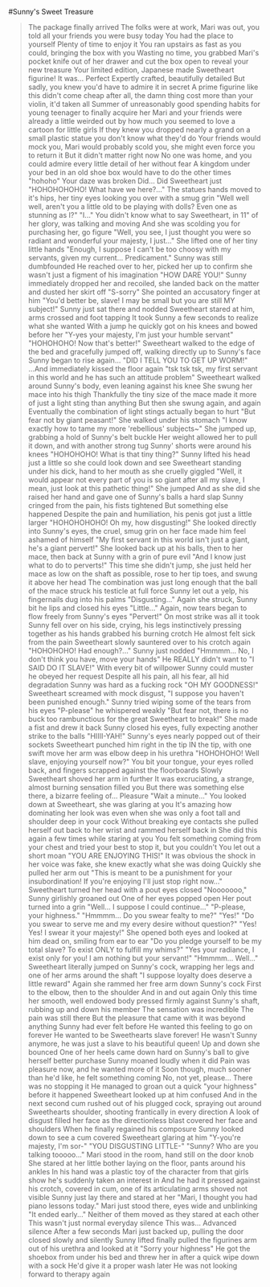 #Sunny's Sweet Treasure

>The package finally arrived
>The folks were at work, Mari was out, you told all your friends you were busy today
>You had the place to yourself
>Plenty of time to enjoy it
>You ran upstairs as fast as you could, bringing the box with you
>Wasting no time, you grabbed Mari's pocket knife out of her drawer and cut the box open to reveal your new treasure
>Your limited edition, Japanese made Sweetheart figurine!
>It was... Perfect
>Expertly crafted, beautifully detailed
>But sadly, you knew you'd have to admire it in secret
>A prime figurine like this didn't come cheap after all, the damn thing cost more than your violin, it'd taken all Summer of unreasonably good spending habits for young teenager to finally acquire her
>Mari and your friends were already a little weirded out by how much you seemed to love a cartoon for little girls
>If they knew you dropped nearly a grand on a small plastic statue you don't know what they'd do
>Your friends would mock you, Mari would probably scold you, she might even force you to return it
>But it didn't matter right now
>No one was home, and you could admire every little detail of her without fear
>A kingdom under your bed in an old shoe box would have to do the other times
>"hohoho"
>Your daze was broken
>Did... Did Sweetheart just
>"HOHOHOHOHO! What have we here?..."
>The statues hands moved to it's hips, her tiny eyes looking you over with a smug grin
>"Well well well, aren't you a little old to be playing with dolls? Even one as stunning as I?"
>"I..."
>You didn't know what to say
>Sweetheart, in 11" of her glory, was talking and moving
>And she was scolding you for purchasing her, go figure
>"Well, you see, I just thought you were so radiant and wonderful your majesty, I just..."
>She lifted one of her tiny little hands
>"Enough, I suppose I can't be too choosy with my servants, given my current... Predicament."
>Sunny was still dumbfounded
>He reached over to her, picked her up to confirm she wasn't just a figment of his imagination
>"HOW DARE YOU!"
>Sunny immediately dropped her and recoiled, she landed back on the matter and dusted her skirt off
>"S-sorry"
>She pointed an accusatory finger at him
>"You'd better be, slave! I may be small but you are still MY subject!"
>Sunny just sat there and nodded
>Sweetheart stared at him, arms crossed and foot tapping
>It took Sunny a few seconds to realize what she wanted
>With a jump he quickly got on his knees and bowed before her
>"Y-yes your majesty, I'm just your humble servant"
>"HOHOHOHO! Now that's better!"
>Sweetheart walked to the edge of the bed and gracefully jumped off, walking directly up to Sunny's face
>Sunny began to rise again...
>"DID I TELL YOU TO GET UP WORM!"
>...And immediately kissed the floor again
>"tsk tsk tsk, my first servant in this world and he has such an attitude problem"
>Sweetheart walked around Sunny's body, even leaning against his knee
>She swung her mace into his thigh
>Thankfully the tiny size of the mace made it more of just a light sting than anything
>But then she swung again, and again
>Eventually the combination of light stings actually began to hurt
>"But fear not by giant peasant!"
>She walked under his stomach
>"I know exactly how to tame my more 'rebellious' subjects~"
>She jumped up, grabbing a hold of Sunny's belt buckle
>Her weight allowed her to pull it down, and with another strong tug Sunny' shorts were around his knees
>"HOHOHOHO! What is that tiny thing?"
>Sunny lifted his head just a little so she could look down and see Sweetheart standing under his dick, hand to her mouth as she cruelly giggled
>"Well, it would appear not every part of you is so giant after all my slave, I mean, just look at this pathetic thing!"
>She jumped
>And as she did she raised her hand and gave one of Sunny's balls a hard slap
>Sunny cringed from the pain, his fists tightened
>But something else happened
>Despite the pain and humiliation, his penis got just a little larger
>"HOHOHOHOHO! Oh my, how disgusting!"
>She looked directly into Sunny's eyes, the cruel, smug grin on her face made him feel ashamed of himself
>"My first servant in this world isn't just a giant, he's a giant pervert!"
>She looked back up at his balls, then to her mace, then back at Sunny with a grin of pure evil
>"And I know just what to do to perverts!"
>This time she didn't jump, she just held her mace as low on the shaft as possible, rose to her tip toes, and swung it above her head
>The combination was just long enough that the ball of the mace struck his testicle at full force
>Sunny let out a yelp, his fingernails dug into his palms
>"Disgusting..."
>Again she struck, Sunny bit he lips and closed his eyes
>"Little..."
>Again, now tears began to flow freely from Sunny's eyes
>"Pervert!"
>On most strike was all it took
>Sunny fell over on his side, crying, his legs instinctively pressing together as his hands grabbed his burning crotch
>He almost felt sick from the pain
>Sweetheart slowly sauntered over to his crotch again
>"HOHOHOHO! Had enough?..."
>Sunny just nodded
>"Hmmmm... No, I don't think you have, move your hands"
>He REALLY didn't want to 
>"I SAID DO IT SLAVE!"
>With every bit of willpower Sunny could muster he obeyed her request
>Despite all his pain, all his fear, all hid degradation
>Sunny was hard as a fucking rock
>"OH MY GOODNESS!" Sweetheart screamed with mock disgust, "I suppose you haven't been punished enough."
>Sunny tried wiping some of the tears from his eyes
>"P-please" he whispered weakly
>"But fear not, there is no buck too rambunctious for the great Sweetheart to break!"
>She made a fist and drew it back
>Sunny closed his eyes, fully expecting another strike to the balls
>"HIIII-YAH!"
>Sunny's eyes nearly popped out of their sockets
>Sweetheart punched him right in the tip
>IN the tip, with one swift move her arm was elbow deep in his urethra
>"HOHOHOHO! Well slave, enjoying yourself now?"
>You bit your tongue, your eyes rolled back, and fingers scrapped against the floorboards
>Slowly Sweetheart shoved her arm in further 
>It was excruciating, a strange, almost burning sensation filled you
>But there was something else there, a bizarre feeling of...
>Pleasure
>"Wait a minute..."
>You looked down at Sweetheart, she was glaring at you
>It's amazing how dominating her look was even when she was only a foot tall and shoulder deep in your cock
>Without breaking eye contacts she pulled herself out back to her wrist and rammed herself back in
>She did this again a few times while staring at you
>You felt something coming from your chest and tried your best to stop it, but you couldn't
>You let out a short moan
>"YOU ARE ENJOYING THIS!"
>It was obvious the shock in her voice was fake, she knew exactly what she was doing
>Quickly she pulled her arm out 
>"This is meant to be a punishment for your insubordination! If you're enjoying I'll just stop right now..."
>Sweetheart turned her head with a pout eyes closed
>"Nooooooo," Sunny girlishly groaned out
>One of her eyes popped open
>Her pout turned into a grin
>"Well... I suppose I could continue..."
>"P-please, your highness."
>"Hmmmm... Do you swear fealty to me?"
>"Yes!"
>"Do you swear to serve me and my every desire without question?"
>"Yes! Yes! I swear it your majesty!"
>She opened both eyes and looked at him dead on, smiling from ear to ear
>"Do you pledge yourself to be my total slave? To exist ONLY to fulfill my whims?"
>"Yes your radiance, I exist only for you! I am nothing but your servant!"
>"Hmmmm... Well..."
>Sweetheart literally jumped on Sunny's cock, wrapping her legs and one of her arms around the shaft
>"I suppose loyalty does deserve a little reward"
>Again she rammed her free arm down Sunny's cock
>First to the elbow, then to the shoulder
>And in and out again
>Only this time her smooth, well endowed body pressed firmly against Sunny's shaft, rubbing up and down his member
>The sensation was incredible
>The pain was still there
>But the pleasure that came with it was beyond anything Sunny had ever felt before
>He wanted this feeling to go on forever
>He wanted to be Sweethearts slave forever!
>He wasn't Sunny anymore, he was just a slave to his beautiful queen!
>Up and down she bounced
>One of her heels came down hard on Sunny's ball to give herself better purchase
>Sunny moaned loudly when it did
>Pain was pleasure now, and he wanted more of it
>Soon though, much sooner than he'd like, he felt something coming
>No, not yet, please...
>There was no stopping it
>He managed to groan out a quick "your highness" before it happened
>Sweetheart looked up at him confused
>And in the next second cum rushed out of his plugged cock, spraying out around Sweethearts shoulder, shooting frantically in every direction
>A look of disgust filled her face as the directionless blast covered her face and shoulders
>When he finally regained his composure Sunny looked down to see a cum covered Sweetheart glaring at him
>"Y-you're majesty, I'm sor-"
>"YOU DISGUSTING LITTLE-"
>"Sunny? Who are you talking tooooo..."
>Mari stood in the room, hand still on the door knob
>She stared at her little bother laying on the floor, pants around his ankles
>In his hand was a plastic toy of the character from that girls show he's suddenly taken an interest in
>And he had it pressed against his crotch, covered in cum, one of its articulating arms shoved not visible
>Sunny just lay there and stared at her
>"Mari, I thought you had piano lessons today."
>Mari just stood there, eyes wide and unblinking
>"It ended early..."
>Neither of them moved as they stared at each other
>This wasn't just normal everyday silence
>This was... Advanced silence
>After a few seconds Mari just backed up, pulling the door closed slowly and silently
>Sunny lifted finally pulled the figurines arm out of his urethra and looked at it
>"Sorry your highness"
>He got the shoebox from under his bed and threw her in after a quick wipe down with a sock
>He'd give it a proper wash later
>He was not looking forward to therapy again
